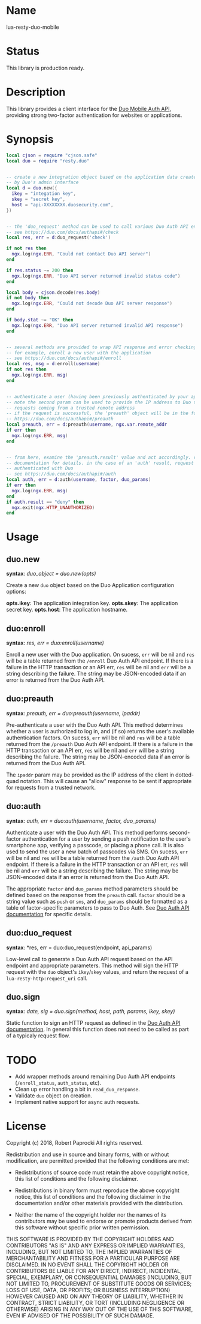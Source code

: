 Name
====

lua-resty-duo-mobile

Status
======

This library is production ready.

Description
===========

This library provides a client interface for the [Duo Mobile Auth API](https://duo.com/docs/authapi), providing strong two-factor authentication for websites or applications.

Synopsis
========

```lua
local cjson = require "cjson.safe"
local duo = require "resty.duo"


-- create a new integration object based on the application data created
-- by Duo's admin interface
local d = duo.new({
  ikey = "integation key",
  skey = "secret key",
  host = "api-XXXXXXXX.duosecurity.com",
})


-- the 'duo_request' method can be used to call various Duo Auth API endpoints
-- see https://duo.com/docs/authapi#/check
local res, err = d:duo_request('check')

if not res then
  ngx.log(ngx.ERR, "Could not contact Duo API server")
end

if res.status ~= 200 then
  ngx.log(ngx.ERR, "Duo API server returned invalid status code")
end

local body = cjson.decode(res.body)
if not body then
  ngx.log(ngx.ERR, "Could not decode Duo API server response")
end

if body.stat ~= "OK" then
  ngx.log(ngx.ERR, "Duo API server returned invalid API response")
end


-- several methods are provided to wrap API response and error checking
-- for example, enroll a new user with the application
-- see https://duo.com/docs/authapi#/enroll
local res, msg = d:enroll(username)
if not res then
  ngx.log(ngx.ERR, msg)
end


-- authenticate a user (having been previously authenticated by your application)
-- note the second param can be used to provide the IP address to Duo to identify
-- requests coming from a trusted remote address
-- if the request is successful, the 'preauth' object will be in the form noted at
-- https://duo.com/docs/authapi#/preauth
local preauth, err = d:preauth(username, ngx.var.remote_addr
if err then
  ngx.log(ngx.ERR, msg)
end


-- from here, examine the 'preauth.result' value and act accordingly. refer to the API
-- documentation for details. in the case of an 'auth' result, request should be
-- authenticated with Duo
-- see https://duo.com/docs/authapi#/auth
local auth, err = d:auth(username, factor, duo_params)
if err then
  ngx.log(ngx.ERR, msg)
end
if auth.result == "deny" then
  ngx.exit(ngx.HTTP_UNAUTHORIZED)
end
```


Usage
=====

duo.new
-------

**syntax**: *duo_object = duo.new(opts)*

Create a new `duo` object based on the Duo Application configuration options:

**opts.ikey**: The application integration key.
**opts.skey**: The application secret key.
**opts.host**: The application hostname.

duo:enroll
----------

**syntax**: *res, err = duo:enroll(username)*

Enroll a new user with the Duo application. On sucess, `err` will be nil and `res` will be a table returned from the `/enroll` Duo Auth API endpoint. If there is a failure in the HTTP transaction or an API err, `res` will be nil and `err` will be a string describing the failure. The string may be JSON-encoded data if an error is returned from the Duo Auth API.

duo:preauth
-----------

**syntax**: *preauth, err = duo:preauth(username, ipaddr)*

Pre-authenticate a user with the Duo Auth API. This method determines whether a user is authorized to log in, and (if so) returns the user's available authentication factors. On sucess, `err` will be nil and `res` will be a table returned from the `/preauth` Duo Auth API endpoint. If there is a failure in the HTTP transaction or an API err, `res` will be nil and `err` will be a string describing the failure. The string may be JSON-encoded data if an error is returned from the Duo Auth API.

The `ipaddr` param may be provided as the IP address of the client in dotted-quad notation. This will cause an "allow" response to be sent if appropriate for requests from a trusted network.

duo:auth
--------

**syntax**: *auth, err = duo:auth(username, factor, duo_params)*

Authenticate a user with the Duo Auth API. This method performs second-factor authentication for a user by sending a push notification to the user's smartphone app, verifying a passcode, or placing a phone call. It is also used to send the user a new batch of passcodes via SMS. On sucess, `err` will be nil and `res` will be a table returned from the `/auth` Duo Auth API endpoint. If there is a failure in the HTTP transaction or an API err, `res` will be nil and `err` will be a string describing the failure. The string may be JSON-encoded data if an error is returned from the Duo Auth API.

The appropriate `factor` and `duo_params` method parameters should be defined based on the response from the `preauth` call. `factor` should be a string value such as `push` or `sms`, and `duo_params` should be formatted as a table of factor-specific parameters to pass to Duo Auth. See [Duo Auth API documentation](https://duo.com/docs/authapi#/auth) for specific details.

duo:duo_request
---------------

**syntax**: *res, err = duo:duo_request(endpoint, api_params)

Low-level call to generate a Duo Auth API request based on the API endpoint and appropriate parameters. This method will sign the HTTP request with the `duo` object's `ikey`/`skey` values, and return the request of a `lua-resty-http:request_uri` call.

duo.sign
--------

**syntax**: *date, sig = duo.sign(method, host, path, params, ikey, skey)*

Static function to sign an HTTP request as defined in the [Duo Auth API documentation](https://duo.com/docs/authapi#authentication). In general this function does not need to be called as part of a typicaly request flow.

TODO
====

* Add wrapper methods around remaining Duo Auth API endpoints (`/enroll_status`, `auth_status`, etc).
* Clean up error handling a bit in `read_duo_response`.
* Validate `duo` object on creation.
* Implement native support for async auth requests.

License
=======

Copyright (c) 2018, Robert Paprocki
All rights reserved.

Redistribution and use in source and binary forms, with or without
modification, are permitted provided that the following conditions are met:

* Redistributions of source code must retain the above copyright notice, this
  list of conditions and the following disclaimer.

* Redistributions in binary form must reproduce the above copyright notice,
  this list of conditions and the following disclaimer in the documentation
  and/or other materials provided with the distribution.

* Neither the name of the copyright holder nor the names of its
  contributors may be used to endorse or promote products derived from
  this software without specific prior written permission.

THIS SOFTWARE IS PROVIDED BY THE COPYRIGHT HOLDERS AND CONTRIBUTORS "AS IS"
AND ANY EXPRESS OR IMPLIED WARRANTIES, INCLUDING, BUT NOT LIMITED TO, THE
IMPLIED WARRANTIES OF MERCHANTABILITY AND FITNESS FOR A PARTICULAR PURPOSE ARE
DISCLAIMED. IN NO EVENT SHALL THE COPYRIGHT HOLDER OR CONTRIBUTORS BE LIABLE
FOR ANY DIRECT, INDIRECT, INCIDENTAL, SPECIAL, EXEMPLARY, OR CONSEQUENTIAL
DAMAGES (INCLUDING, BUT NOT LIMITED TO, PROCUREMENT OF SUBSTITUTE GOODS OR
SERVICES; LOSS OF USE, DATA, OR PROFITS; OR BUSINESS INTERRUPTION) HOWEVER
CAUSED AND ON ANY THEORY OF LIABILITY, WHETHER IN CONTRACT, STRICT LIABILITY,
OR TORT (INCLUDING NEGLIGENCE OR OTHERWISE) ARISING IN ANY WAY OUT OF THE USE
OF THIS SOFTWARE, EVEN IF ADVISED OF THE POSSIBILITY OF SUCH DAMAGE.
